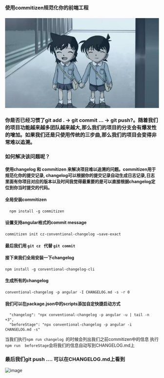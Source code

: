 ### 使用commitizen规范化你的前端工程

### ![image](./imgs/timg1.jpeg)

### 你是否已经习惯了git add . -> git commit ... -> git push?。随着我们的项目功能越来越多团队越来越大,那么我们的项目的分支会有爆发性的增加。如果我们还是只使用传统的三步曲,那么我们的项目会变得非常难以追溯。

### 如何解决该问题呢？ 
#### 使用changelog 和 commitizen 来解决项目难以追溯的问题。commitizen用于规范化你的提交记录, changelog可以根据你的提交记录自动生成日志记录,日志里面有你项目对应的版本以及时间我觉得最重要的是可以直接根据changelog定位到你当时提交的代码。

#### 全局安装commitizen 
```   npm install -g commitizen ```

#### 设置支持angular格式的commit message
``` commitizen init cz-conventional-changelog —save-exact ```

#### 最后我们用 ``` git cz  ``` 代替 ``` git commit ```


#### 接下来我们全局安装一下changelog
``` npm install -g conventional-changelog-cli   ```

#### 生成所有的changelog
``` conventional-changelog -p angular -I CHANGELOG.md -s -r 0 ```

#### 我们可以在package.json中的scripts添加自定快捷启动方式
```
  "changelog": "npx conventional-changelog -p angular -u | tail -n +3",
  "beforeStage": "npx conventional-changelog -p angular -i CHANGELOG.md -s"
```
当我们执行``` npm run changelog  ```的时候会列出我们之前commitizen中的信息
执行``` npm run  beforeStage ```会将我们的信息自动写到CHANGELOG.md上


### 最后我们git push ....  可以在CHANGELOG.md上看到
![image](./imgs/commit.png)
